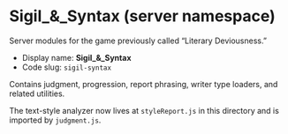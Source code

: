 # Sigil_&_Syntax (server namespace)

Server modules for the game previously called “Literary Deviousness.”

- Display name: **Sigil_&_Syntax**
- Code slug: `sigil-syntax`

Contains judgment, progression, report phrasing, writer type loaders, and related utilities.

The text-style analyzer now lives at `styleReport.js` in this directory and is imported by `judgment.js`.

